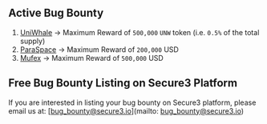 ## Active Bug Bounty
1. [UniWhale](./UniWhale.md) -> Maximum Reward of `500,000` `UNW` token (i.e. `0.5%` of the total supply)
2. [ParaSpace](./ParaSpace.md) -> Maximum Reward of `200,000` USD
3. [Mufex](./Mufex.md) -> Maximum Reward of `500,000` USD 


## Free Bug Bounty Listing on Secure3 Platform

If you are interested in listing your bug bounty on Secure3 platform, please email us at: [bug_bounty@secure3.io](mailto: bug_bounty@secure3.io)
